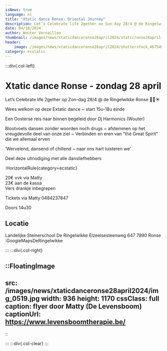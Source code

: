 ```yaml
---
isNews: true
language: nl
title: "Xtatic dance Ronse: Oriental Journey"
description: Let’s Celebrate life 2gether on Sun-day 28/4 @ de Ringelwikke Ronse
date: 04/18/2024
author: Wouter Vernaillen
thumbnail: /images/news/xtaticdanceronse28april2024/xtaticronse28april-a1.jpg
header:
    image: /images/news/xtaticdanceronse28april2024/shutterstock_46754929.jpg
category: ecstatic
---
```


:::div{.col-left}

# Xtatic dance Ronse - zondag 28 april
Let’s Celebrate life 2gether op Zon-dag 28/4 @ de Ringelwikke Ronse 🌙🪬☀️

Wees welkom op deze Extatic dance ~ start 15u-18u einde

Een Oosterse reis naar binnen begeleid door Dj Harmonics (Wouter)

Blootvoets dansen zonder woorden noch drugs ~ afstemmen op het vreugdevolle deel van onze ziel ~ Verbinden en eren van "thé Great Spirit" die we allemaal erven

‘Wervelend, dansend of chillend ~ naar ons hart luisteren we’

Deel deze uitnodiging met alle dansliefhebbers

:HorizontalRule{category=ecstatic}

20€ vvk via Matty<br>23€ aan de kassa<br>Vers drankje inbegrepen

Tickets via Matty 0484237847

Doors 14u30

## Locatie

Landelijke Steinerschool 
De Ringelwikke
Elzeelsesteenweg 647
7890 Ronse
:GoogleMapsDeRingelwikke

:::
:::div{.col-right}

::FloatingImage
---
src: /images/news/xtaticdanceronse28april2024/img_0519.jpg
width: 936
height: 1170
cssClass: full
caption: flyer door Matty (De Levensboom)
captionUrl: https://www.levensboomtherapie.be/
---
::

:::
:::div{.col-clear}
:::